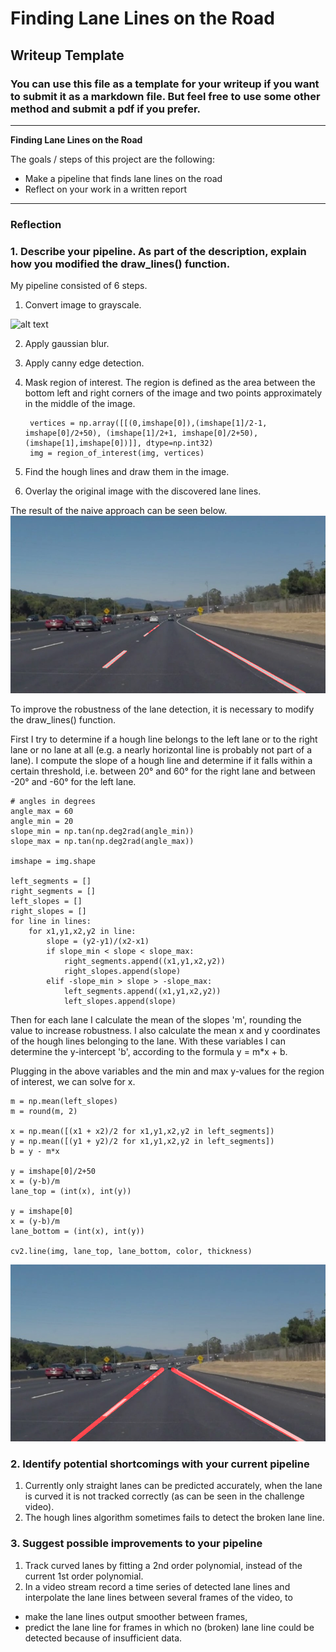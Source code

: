 # **Finding Lane Lines on the Road** 

## Writeup Template

### You can use this file as a template for your writeup if you want to submit it as a markdown file. But feel free to use some other method and submit a pdf if you prefer.

---

**Finding Lane Lines on the Road**

The goals / steps of this project are the following:
* Make a pipeline that finds lane lines on the road
* Reflect on your work in a written report


[//]: # (Image References)

[image1]: ./examples/grayscale.jpg "Grayscale"
[image2]: ./test_images_output/lanes_solidWhiteCurve.png
[image3]: ./test_images_output/lanes_avg_solidWhiteCurve.png


---

### Reflection

### 1. Describe your pipeline. As part of the description, explain how you modified the draw_lines() function.

My pipeline consisted of 6 steps. 

1. Convert image to grayscale.

![alt text][image1]

2. Apply gaussian blur.
3. Apply canny edge detection.
4. Mask region of interest. The region is defined as the area between the bottom left and right 
corners of the image and two points approximately in the middle of the image.

        vertices = np.array([[(0,imshape[0]),(imshape[1]/2-1, imshape[0]/2+50), (imshape[1]/2+1, imshape[0]/2+50), (imshape[1],imshape[0])]], dtype=np.int32)
        img = region_of_interest(img, vertices)
        
5. Find the hough lines and draw them in the image.
6. Overlay the original image with the discovered lane lines.

The result of the naive approach can be seen below.
![alt text][image2]


To improve the robustness of the lane detection, it is necessary to modify the draw_lines() function.

First I try to determine if a hough line belongs to the left lane or to the right lane or 
no lane at all (e.g. a nearly horizontal line is probably not part of a lane).
I compute the slope of a hough line and determine if it falls within a certain threshold, i.e. 
between 20° and 60° for the right lane and between -20° and -60° for the left lane.

    # angles in degrees
    angle_max = 60
    angle_min = 20
    slope_min = np.tan(np.deg2rad(angle_min))
    slope_max = np.tan(np.deg2rad(angle_max))
    
    imshape = img.shape
    
    left_segments = []
    right_segments = []
    left_slopes = []
    right_slopes = []
    for line in lines:
        for x1,y1,x2,y2 in line:
            slope = (y2-y1)/(x2-x1)
            if slope_min < slope < slope_max:
                right_segments.append((x1,y1,x2,y2))
                right_slopes.append(slope)
            elif -slope_min > slope > -slope_max:
                left_segments.append((x1,y1,x2,y2))
                left_slopes.append(slope)
                    
                    
Then for each lane I calculate the mean of the slopes 'm', rounding the value to increase robustness.
I also calculate the mean x and y coordinates of the hough lines belonging to the lane.
With these variables I can determine the y-intercept 'b', according to the formula y = m*x + b.

Plugging in the above variables and the min and max y-values for the region of interest, we can solve for x.

    m = np.mean(left_slopes)
    m = round(m, 2)
    
    x = np.mean([(x1 + x2)/2 for x1,y1,x2,y2 in left_segments])
    y = np.mean([(y1 + y2)/2 for x1,y1,x2,y2 in left_segments])
    b = y - m*x

    y = imshape[0]/2+50
    x = (y-b)/m
    lane_top = (int(x), int(y))

    y = imshape[0]
    x = (y-b)/m
    lane_bottom = (int(x), int(y))

    cv2.line(img, lane_top, lane_bottom, color, thickness)

![alt text][image3]



### 2. Identify potential shortcomings with your current pipeline


1. Currently only straight lanes can be predicted accurately, when the lane is curved it is not tracked 
correctly (as can be seen in the challenge video).
2. The hough lines algorithm sometimes fails to detect the broken lane line.


### 3. Suggest possible improvements to your pipeline

1. Track curved lanes by fitting a 2nd order polynomial, instead of the current 1st order polynomial.
2. In a video stream record a time series of detected lane lines and interpolate the lane 
lines between several frames of the video, to 
- make the lane lines output smoother between frames,
- predict the lane line for frames in which no (broken) lane line could be detected because of 
insufficient data.


